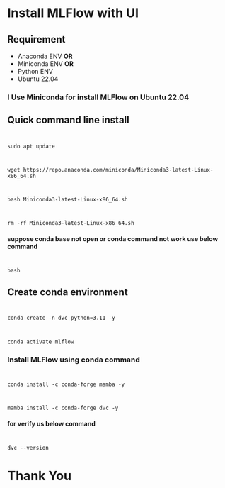 #  Install MLFlow with UI 
## Requirement 
* Anaconda ENV **OR** 
* Miniconda ENV **OR**
* Python ENV  
* Ubuntu 22.04
### I Use Miniconda for install MLFlow on Ubuntu 22.04

## Quick command line install
#
    sudo apt update 

# 
    wget https://repo.anaconda.com/miniconda/Miniconda3-latest-Linux-x86_64.sh 
# 
    bash Miniconda3-latest-Linux-x86_64.sh 
# 
    rm -rf Miniconda3-latest-Linux-x86_64.sh 

#### suppose conda base not open or conda command not work use below command 
# 
    bash 

## Create conda environment 
#
    conda create -n dvc python=3.11 -y 
# 
    conda activate mlflow 
### Install MLFlow using conda command 
#
    conda install -c conda-forge mamba -y
# 
    mamba install -c conda-forge dvc -y 
#### for verify us below command 
#
    dvc --version 
# Thank You 
